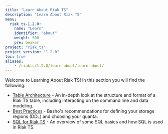 ```yaml
---
title: "Learn About Riak TS"
description: "Learn About Riak TS"
menu:
  riak_ts-1.2.0:
    name: "Learn"
    identifier: "about"
    weight: 500
    pre: beaker
project: "riak_ts"
project_version: "1.2.0"
toc: true
aliases:
    - /riakts/1.2.0/learn-about/learn-about/
---
```


[table arch]: tablearchitecture/
[bestpractices]: bestpractices/
[sqlriakts]: sqlriakts/


Welcome to Learning About Riak TS! In this section you will find the following:

* [Table Architecture][table arch] - An in-depth look at the structure and format of a Riak TS table, including interacting on the command line and data modeling.
* [Best Practices][bestpractices] - Basho's recommendations for defining your storage regions (DDL) and choosing your quanta.
* [SQL for Riak TS][sqlriakts] - An overview of some SQL basics and how SQL is used in Riak TS.
